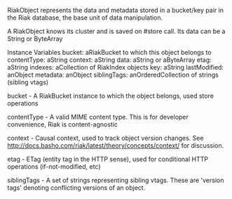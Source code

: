 RiakObject represents the data and metadata stored in a bucket/key pair in the Riak database, the base unit of data manipulation.

A RiakObject knows its cluster and is saved on #store call.
Its data can be a String or ByteArray

Instance Variables
	bucket: aRiakBucket to which this object belongs to
	contentType: aString
	context: aString
	data: aString or aByteArray
	etag: aString
	indexes: aCollection of RiakIndex objects
	key: aString
	lastModified: anObject 
	metadata: anObject
	siblingTags: anOrderedCollection of strings (sibling vtags)
	
bucket
	- A RiakBucket instance to which the object belongs, used store operations
	
contentType 
	- A valid MIME content type. This is for developer convenience, Riak is content-agnostic
	
context
	- Causal context, used to track object version changes. See 
	  http://docs.basho.com/riak/latest/theory/concepts/context/ for discussion.

etag
	- ETag (entity tag in the HTTP sense), used for conditional HTTP operations (if-not-modified, etc)
													
siblingTags
	- A set of strings representing sibling vtags. These are 'version tags' denoting conflicting versions 
		of an object.